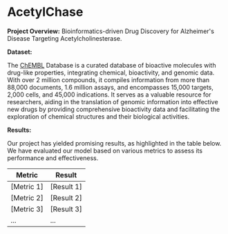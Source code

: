 # AcetylChase


**Project Overview:**
Bioinformatics-driven Drug Discovery for Alzheimer's Disease Targeting Acetylcholinesterase.

**Dataset:**

The [ChEMBL](https://www.ebi.ac.uk/chembl/) Database is a curated database of bioactive molecules with drug-like properties, integrating chemical, bioactivity, and genomic data. With over 2 million compounds, it compiles information from more than 88,000 documents, 1.6 million assays, and encompasses 15,000 targets, 2,000 cells, and 45,000 indications. It serves as a valuable resource for researchers, aiding in the translation of genomic information into effective new drugs by providing comprehensive bioactivity data and facilitating the exploration of chemical structures and their biological activities.

**Results:**

Our project has yielded promising results, as highlighted in the table below. We have evaluated our model based on various metrics to assess its performance and effectiveness.

| Metric | Result |
|--------|--------|
| [Metric 1] | [Result 1] |
| [Metric 2] | [Result 2] |
| [Metric 3] | [Result 3] |
| ... | ... |
